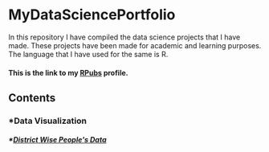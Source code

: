 # MyDataSciencePortfolio
In this repository I have compiled the data science projects that I have made. These projects have been made for academic and learning purposes.
The language that I have used for the same is R.
#### This is the link to my [RPubs](https://rpubs.com/Salil_Suman_Meher) profile.
## Contents
###   *Data Visualization
##### *[District Wise People's Data](https://rpubs.com/Salil_Suman_Meher/639968)
